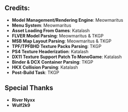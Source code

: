## Credits:
* **Model Management/Rendering Engine**: Meowmaritus
* **Menu System**: Meowmaritus
* **Asset Loading From Games**: Katalash
* **FLVER Model Parsing**: Meowmaritus & TKGP
* **MSB Map Layout Parsing**: Meowmaritus & TKGP
* **TPF/TPFBHD Texture Packs Parsing**: TKGP
* **PS4 Texture Headerization**: Katalash
* **DX11 Texture Support Patch To MonoGame**: Katalash
* **Binder & DCX Container Parsing**: TKGP
* **HKX Collision Parsing**: Katalash
* **Post-Build Task**: TKGP

## Special Thanks
* **River Nyxx**
* **Wulf2k9**
